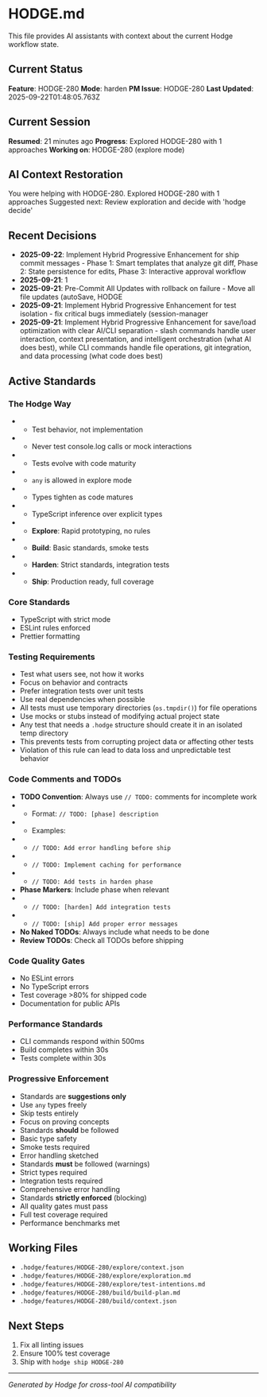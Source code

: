 # HODGE.md

This file provides AI assistants with context about the current Hodge workflow state.

## Current Status
**Feature**: HODGE-280
**Mode**: harden
**PM Issue**: HODGE-280
**Last Updated**: 2025-09-22T01:48:05.763Z
## Current Session
**Resumed**: 21 minutes ago
**Progress**: Explored HODGE-280 with 1 approaches
**Working on**: HODGE-280 (explore mode)
## AI Context Restoration
You were helping with HODGE-280. Explored HODGE-280 with 1 approaches
Suggested next: Review exploration and decide with 'hodge decide'
## Recent Decisions

- **2025-09-22**: Implement Hybrid Progressive Enhancement for ship commit messages - Phase 1: Smart templates that analyze git diff, Phase 2: State persistence for edits, Phase 3: Interactive approval workflow
- **2025-09-21**: 1
- **2025-09-21**: Pre-Commit All Updates with rollback on failure - Move all file updates (autoSave, HODGE
- **2025-09-21**: Implement Hybrid Progressive Enhancement for test isolation - fix critical bugs immediately (session-manager
- **2025-09-21**: Implement Hybrid Progressive Enhancement for save/load optimization with clear AI/CLI separation - slash commands handle user interaction, context presentation, and intelligent orchestration (what AI does best), while CLI commands handle file operations, git integration, and data processing (what code does best)

## Active Standards

### The Hodge Way
- - Test behavior, not implementation
- - Never test console.log calls or mock interactions
- - Tests evolve with code maturity
- - `any` is allowed in explore mode
- - Types tighten as code matures
- - TypeScript inference over explicit types
- - **Explore**: Rapid prototyping, no rules
- - **Build**: Basic standards, smoke tests
- - **Harden**: Strict standards, integration tests
- - **Ship**: Production ready, full coverage

### Core Standards
- TypeScript with strict mode
- ESLint rules enforced
- Prettier formatting

### Testing Requirements
- Test what users see, not how it works
- Focus on behavior and contracts
- Prefer integration tests over unit tests
- Use real dependencies when possible
- All tests must use temporary directories (`os.tmpdir()`) for file operations
- Use mocks or stubs instead of modifying actual project state
- Any test that needs a `.hodge` structure should create it in an isolated temp directory
- This prevents tests from corrupting project data or affecting other tests
- Violation of this rule can lead to data loss and unpredictable test behavior

### Code Comments and TODOs
- **TODO Convention**: Always use `// TODO:` comments for incomplete work
- - Format: `// TODO: [phase] description`
- - Examples:
- - `// TODO: Add error handling before ship`
- - `// TODO: Implement caching for performance`
- - `// TODO: Add tests in harden phase`
- **Phase Markers**: Include phase when relevant
- - `// TODO: [harden] Add integration tests`
- - `// TODO: [ship] Add proper error messages`
- **No Naked TODOs**: Always include what needs to be done
- **Review TODOs**: Check all TODOs before shipping

### Code Quality Gates
- No ESLint errors
- No TypeScript errors
- Test coverage >80% for shipped code
- Documentation for public APIs

### Performance Standards
- CLI commands respond within 500ms
- Build completes within 30s
- Tests complete within 30s

### Progressive Enforcement
- Standards are **suggestions only**
- Use `any` types freely
- Skip tests entirely
- Focus on proving concepts
- Standards **should** be followed
- Basic type safety
- Smoke tests required
- Error handling sketched
- Standards **must** be followed (warnings)
- Strict types required
- Integration tests required
- Comprehensive error handling
- Standards **strictly enforced** (blocking)
- All quality gates must pass
- Full test coverage required
- Performance benchmarks met

## Working Files

- `.hodge/features/HODGE-280/explore/context.json`
- `.hodge/features/HODGE-280/explore/exploration.md`
- `.hodge/features/HODGE-280/explore/test-intentions.md`
- `.hodge/features/HODGE-280/build/build-plan.md`
- `.hodge/features/HODGE-280/build/context.json`

## Next Steps

1. Fix all linting issues
2. Ensure 100% test coverage
3. Ship with `hodge ship HODGE-280`


---
_Generated by Hodge for cross-tool AI compatibility_